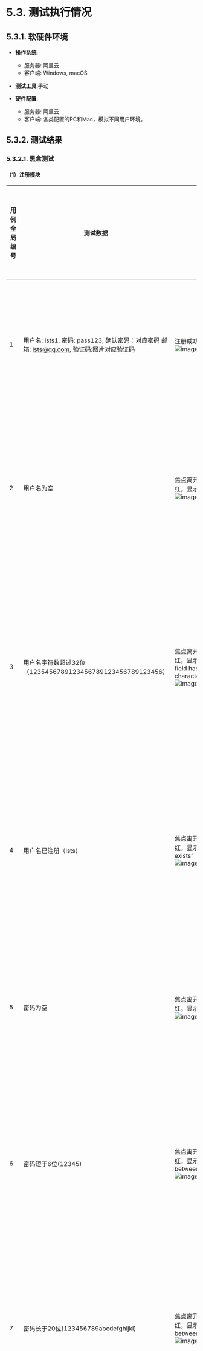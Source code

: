 # 5.3. 测试执行情况

## 5.3.1. 软硬件环境

- **操作系统**:

  - 服务器: 阿里云
  - 客户端: Windows, macOS
- **测试工具**:手动
- **硬件配置**:

  - 服务器: 阿里云
  - 客户端: 各类配置的PC和Mac，模拟不同用户环境。

## 5.3.2. 测试结果

### 5.3.2.1. 黑盒测试

#### （1）注册模块


| 用例全局编号 | 测试数据                                                     | 实测结果数据                                                 | 与预期结果数据的偏差 | 该项测试表明的事实                             | 该项测试发现的问题 |
| ------------ | ------------------------------------------------------------ | ------------------------------------------------------------ | -------------------- | ---------------------------------------------- | ------------------ |
| 1            | 用户名: lsts1,      密码: pass123,      确认密码：对应密码     邮箱: lsts@qq.com,      验证码:图片对应验证码 | 注册成功，成功进入主页![image-20240715044817437](..\images\注册界面测试.png) | 无                   | 系统能够正确处理所有有效输入                   | 无                 |
| 2            | 用户名为空                                                   | 焦点离开用户名框，用户名文本框显红，显示“username is  required”![image-20240715044930714](..\images\注册测试2.png) | 无                   | 系统能够识别并处理用户名为空的情况             | 无                 |
| 3            | 用户名字符数超过32位（1235456789123456789123456789123456）   | 焦点离开用户名框，用户名文本框显红，显示“username:  Ensure this field has no more than 32 characters”![image-20240715045214909](..\images\注册测试3.png) | 无                   | 系统能够识别并处理用户名字符数超过32位的情况   | 无                 |
| 4            | 用户名已注册（lsts）                                         | 焦点离开用户名框，用户名文本框显红，显示“this  username already exists”![image-20240715045314990](..\images\注册测试4.png) | 无                   | 系统能够识别并处理用户名已注册的情况           | 无                 |
| 5            | 密码为空                                                     | 焦点离开密码框，用户名文本框显红，显示“password is  required”![image-20240715045455371](..\images\注册测试5.png) | 无                   | 系统能够识别并处理密码为空的情况               | 无                 |
| 6            | 密码短于6位(12345)                                           | 焦点离开密码框，用户名文本框显红，显示“password  must be between 6 and 20 characters”![image-20240715045533638](..\images\注册测试6.png) | 无                   | 系统能够识别并处理密码短于6位的情况            | 无                 |
| 7            | 密码长于20位(123456789abcdefghijkl)                          | 焦点离开密码框，用户名文本框显红，显示“password  must be between 6 and 21 characters”![image-20240715045619065](..\images\注册测试7.png) | 无                   | 系统能够识别并处理密码长于20位的情况           | 无                 |
| 8            | 输入与密码不同                                               | 焦点离开密码框，用户名文本框显红，显示“password  does not match”![image-20240715045645713](..\images\注册测试8.png) | 无                   | 系统能够识别并处理确认密码与密码不匹配的情况   | 无                 |
| 9            | 邮箱为空                                                     | 焦点离开邮箱框，邮箱文本框显红，显示“email is  required”     | 无                   | 系统能够识别并处理邮箱为空的情况               | 无                 |
| 10           | 邮箱缺少@（lsts23h.com）                                     | 焦点离开邮箱框，邮箱文本框显红，显示“email is not  a valid email”![image-20240715045739362](..\images\注册测试9.png) | 无                   | 系统能够识别并处理邮箱缺少@的情况              | 无                 |
| 11           | 邮箱缺少域名后缀(lsts@qq)                                    | 焦点离开邮箱框，邮箱文本框显红，显示“email is not  a valid email” | 无                   | 系统能够识别并处理邮箱缺少域名后缀的情况       | 无                 |
| 12           | 邮箱缺少非空数字或字母(lsts@.com)                            | 焦点离开邮箱框，邮箱文本框显红，显示“email is not  a valid email” | 无                   | 系统能够识别并处理邮箱缺少非空数字或字母的情况 | 无                 |
| 13           | 验证码输入为空                                               | 点击注册，显示 please validate the  error fields![image-20240715045852218](..\images\注册界面10.png) | 无                   | 系统能够识别并处理验证码输入为空的情况         | 无                 |
| 14           | 输入与图片不同验证码                                         | 点击注册，显示Invalid captcha![image-20240715045930759](..\images\注册测试11.png) | 无                   | 系统能够识别并处理验证码输入错误的情况         | 无                 |
| 15           | 未选择教师或学生复选框                                       | 点击注册，显示注册不通过![image-20240715050042324](..\images\注册测试12.png) | 无                   | 系统能够识别并处理未选择身份的情况             | 无                 |

#### （2）登录模块


| 用例全局编号 | 测试数据                           | 实测结果数据                | 与预期结果数据的偏差 | 该项测试表明的事实                         | 该项测试发现的问题 |
| :----------- | :--------------------------------- | :-------------------------- | :------------------- | :----------------------------------------- | :----------------- |
| 16           | 已注册的用户名，正确的密码（lsts） | 登录成功,进入主页界面       | 无                   | 系统能够正确处理已注册的用户名和正确的密码 | 无                 |
| 17           | 用户名为空                         | 显示请输入用户名            | 无                   | 系统能够识别并处理用户名为空的情况         | 无                 |
| 18           | 未注册的用户名（lsts123）          | 点击登录，显示 用户名未注册 | 无                   | 系统能够识别并处理未注册的用户名           | 无                 |
| 19           | 密码为空                           | 显示请输入密码              | 无                   | 系统能够识别并处理密码为空的情况           | 无                 |
| 20           | 密码错误                           | 点击登录，显示密码错误      | 无                   | 系统能够识别并处理密码错误的情况           | 无                 |

#### （3）题目创建模块


| 用例全局编号 | 测试数据                                                                                                                                                                                                                                                                                                                                                  | 实测结果数据                                           | 与预期结果数据的偏差 | 该项测试表明的事实                         | 该项测试发现的问题                     |
| :----------- | :-------------------------------------------------------------------------------------------------------------------------------------------------------------------------------------------------------------------------------------------------------------------------------------------------------------------------------------------------------- | :----------------------------------------------------- | :------------------- | :----------------------------------------- | :------------------------------------- |
| TC001        | 显示ID：12345，题目：测试题目，描述：这是一个测试题目，输入描述：输入两个整数A,B，用空格隔开，输出描述：输出一个整数，表示这两个数的和，时间限制：1000，内存限制：256，难度：低，标签：标签1，可选编程语言：Java，输入样例：3 4，输出样例：7，提示：无，代码模版：public class Main {}，测试类型：ACM，测试用例：已导入文件，IO类型：默认，来源：测试来源 | 题目成功增加，显示在题目列表中                         | 无                   | 系统能够正确处理所有有效输入               | 无                                     |
| TC002        | 显示ID：为空，其余同测试样例TC001                                                                                                                                                                                                                                                                                                                         | 题目增加失败，显示错误信息：显示ID不能为空             | 无                   | 系统能够识别并处理显示ID为空的情况         | 无                                     |
| TC003        | 显示ID：123456789012345678901234567890123，其余同测试样例TC001                                                                                                                                                                                                                                                                                            | 题目增加失败，显示错误信息：显示ID不能超过32个字符     | 无                   | 系统能够识别并处理显示ID超过32个字符的情况 | 无                                     |
| TC004        | 显示ID：12345（为已经布置过的题目ID），其余同测试样例TC001                                                                                                                                                                                                                                                                                                | 题目增加失败，显示错误信息：显示ID已存在               | 无                   | 系统能够识别并处理显示ID已存在的情况       | 无                                     |
| TC005        | 题目：为空，其余同测试样例TC001                                                                                                                                                                                                                                                                                                                           | 题目增加失败，显示错误信息：题目不能为空               | 无                   | 系统能够识别并处理题目为空的情况           | 无                                     |
| TC006        | 题目：输入超过1024个字符，其余同测试样例TC001                                                                                                                                                                                                                                                                                                             | 题目增加失败，显示错误信息：题目不能超过1024个字符     | 无                   | 系统能够识别并处理题目超过1024个字符的情况 | 无                                     |
| TC007        | 描述：为空，其余同测试样例TC001                                                                                                                                                                                                                                                                                                                           | 题目增加失败，显示错误信息：描述不能为空               | 无                   | 系统能够识别并处理描述为空的情况           | 无                                     |
| TC008        | 输入描述：为空，其余同测试样例TC001                                                                                                                                                                                                                                                                                                                       | 题目增加失败，显示错误信息：输入描述不能为空           | 无                   | 系统能够识别并处理输入描述为空的情况       | 无                                     |
| TC009        | 输出描述：为空，其余同测试样例TC001                                                                                                                                                                                                                                                                                                                       | 题目增加失败，显示错误信息：输出描述不能为空           | 无                   | 系统能够识别并处理输出描述为空的情况       | 无                                     |
| TC010        | 时间限制：0，其余同测试样例TC001                                                                                                                                                                                                                                                                                                                          | 题目增加失败，显示错误信息：时间限制必须在1到60000之间 | 无                   | 系统能够识别并处理时间限制小于1的情况      | 无                                     |
| TC011        | 时间限制：60001，其余同测试样例TC001                                                                                                                                                                                                                                                                                                                      | 题目增加失败，显示错误信息：时间限制必须在1到60000之间 | 无                   | 系统能够识别并处理时间限制大于60000的情况  | 无                                     |
| TC012        | 时间限制：100a，其余同测试样例TC001                                                                                                                                                                                                                                                                                                                       | 题目增加失败，显示错误信息：时间限制必须为数字         | 无                   | 系统能够识别并处理时间限制为非数字的情况   | 无                                     |
| TC013        | 内存限制：1，其余同测试样例TC001                                                                                                                                                                                                                                                                                                                          | 题目增加失败，显示错误信息：内存限制必须在2到1025之间  | 无                   | 系统能够识别并处理内存限制小于2的情况      | 无                                     |
| TC014        | 内存限制：1026，其余同测试样例TC001                                                                                                                                                                                                                                                                                                                       | 题目增加失败，显示错误信息：内存限制必须在2到1025之间  | 无                   | 系统能够识别并处理内存限制大于1025的情况   | 低概率出现内存限制未能自动置双数的情况 |
| TC015        | 内存限制：25a，其余同测试样例TC001                                                                                                                                                                                                                                                                                                                        | 题目增加失败，显示错误信息：内存限制必须为数字         | 无                   | 系统能够识别并处理内存限制为非数字的情况   | 无                                     |
| TC016        | 标签：设置标签但为空，其余同测试样例TC001                                                                                                                                                                                                                                                                                                                 | 题目增加失败，显示错误信息：标签不能为空               | 无                   | 系统能够识别并处理标签为空的情况           | 无                                     |
| TC017        | 标签：超过32个字符语句，其余同测试样例TC001                                                                                                                                                                                                                                                                                                               | 题目增加失败，显示错误信息：标签不能超过32个字符       | 无                   | 系统能够识别并处理标签超过32个字符的情况   | 无                                     |
| TC018        | 标签：未设置标签，其余同测试样例TC001                                                                                                                                                                                                                                                                                                                     | 题目增加失败，显示错误信息：至少设置一个标签           | 无                   | 系统能够识别并处理未设置标签的情况         | 无                                     |
| TC019        | 可选编程语言：为空，其余同测试样例TC001                                                                                                                                                                                                                                                                                                                   | 题目增加失败，显示错误信息：至少选择一个编程语言       | 无                   | 系统能够识别并处理未选择编程语言的情况     | 无                                     |
| TC020        | 输入样例：未设置，其余同测试样例TC001                                                                                                                                                                                                                                                                                                                     | 题目增加失败，显示错误信息：至少设置一个输入用例       | 无                   | 系统能够识别并处理未设置输入样例的情况     | 无                                     |
| TC021        | 输入样例：设置了但为空，其余同测试样例TC001                                                                                                                                                                                                                                                                                                               | 题目增加失败，显示错误信息：输入样例不能为空           | 无                   | 系统能够识别并处理输入样例为空的情况       | 无                                     |
| TC022        | 输出样例：未设置，其余同测试样例TC001                                                                                                                                                                                                                                                                                                                     | 题目增加失败，显示错误信息：至少设置一个输出用例       | 无                   | 系统能够识别并处理未设置输出样例的情况     | 无                                     |
| TC023        | 输出样例：为空，其余同测试样例TC001                                                                                                                                                                                                                                                                                                                       | 题目增加失败，显示错误信息：输出样例不能为空           | 无                   | 系统能够识别并处理输出样例为空的情况       | 无                                     |
| TC024        | 代码模版：为空，其余同测试样例TC001                                                                                                                                                                                                                                                                                                                       | 题目增加失败，显示错误信息：代码模版不能为空           | 无                   | 系统能够识别并处理代码模版为空的情况       | 无                                     |
| TC025        | 测试用例：未导入文件，其余同测试样例TC001                                                                                                                                                                                                                                                                                                                 | 题目增加失败，显示错误信息：至少导入一个测试用例文件   | 无                   | 系统能够识别并处理未导入测试用例文件的情况 | 无                                     |
| TC026        | 来源：输入超过256个字符                                                                                                                                                                                                                                                                                                                                   | 题目增加失败，显示错误信息：来源输入不能超过256个字符  | 无                   | 系统能够识别并处理来源超过256个字符的情况  | 无                                     |

### 5.3.2.2. 白盒测试

#### 编译模块：


| **路径编号** | **输入数据**                                                                                                                                                    | **预期结果**       | **实测结果数据**  | **与预期结果数据的偏差** | **该项测试表明的事实**                             | **该项测试发现的问题** |
| ------------ | --------------------------------------------------------------------------------------------------------------------------------------------------------------- | ------------------ | ----------------- | ------------------------ | -------------------------------------------------- | ---------------------- |
| 1            | 不合法的 Java 代码<br>代码示例：<br />`public class Main { public static void main(String[] args) { System.out.println("Hello, World!") } }`                    | 编译错误           | Compilation Error | 无                       | 系统能够正确识别并处理编译错误                     | 无                     |
| 2            | 合法的 Java 代码，但在执行时会产生运行时错误:<br>代码示例： <br />`public class Main { public static void main(String[] args) { System.out.println(1 / 0); } }` | 编译正确但运行超时 | Runtime Error     | 提示信息不够清楚         | 系统能够正确识别并处理运行时错误，但提示信息易出现 | 无                     |
| 3            | 合法的 Java 代码，输出与预期结果匹配<br>代码示例：<br />`public class Main { public static void main(String[] args) { System.out.println("Hello, World!"); } }` | 运行结果正确       | Accepted          | 无                       | 系统能够正确处理并判断输出结果                     | 无                     |
| 4            | 合法的 Java 代码，输出与预期结果不匹配<br>代码示例：<br />`public class Main { public static void main(String[] args) { System.out.println("123"); } }`         | 成功运行但答案错误 | Wrong Answer      | 无                       | 系统能够正确识别并处理输出不匹配的情况             | 无                     |
